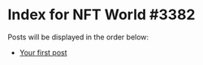# Index for NFT World #3382
Posts will be displayed in the order below:

- [Your first post](./001-first.md)

